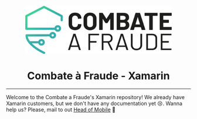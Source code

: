 <div align="center">
  
  [<img width="400px" src="/resources/combateafraude_logo.png?raw=true">](https://combateafraude.com)

  # Combate à Fraude - Xamarin
</div>

<hr>

Welcome to the Combate a Fraude's Xamarin repository! We already have Xamarin customers, but we don't have any documentation yet :cry:. Wanna help us? Please, mail to out [Head of Mobile](mailto:frederico.gassen@combateafraude.com) :green_heart: